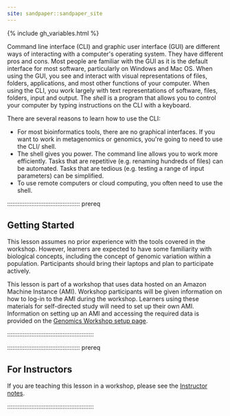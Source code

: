```yaml
---
site: sandpaper::sandpaper_site
---
```


{% include gh\_variables.html %}

Command line interface (CLI) and graphic user interface (GUI) are different ways of interacting with a computer's operating system. They have different pros and cons. Most people are familiar with the GUI as it is the default interface for most software, particularly on Windows and Mac OS. When using the GUI, you see and interact with visual representations of files, folders, applications, and most other functions of your computer.
When using the CLI, you work largely with text representations of software, files, folders, input and output.
The *shell* is a program that allows you to control your computer by typing instructions on the CLI with a keyboard.

There are several reasons to learn how to use the CLI:

- For most bioinformatics tools, there are no graphical interfaces. If you want to work in metagenomics or genomics, you're going to need to use the CLI/ shell.
- The shell gives you power. The command line allows you to work more efficiently. Tasks that are repetitive (e.g. renaming hundreds of files) can be automated. Tasks that are tedious (e.g. testing a range of input parameters) can be simplified.
- To use remote computers or cloud computing, you often need to use the shell.

::::::::::::::::::::::::::::::::::::::::::  prereq

## Getting Started

This lesson assumes no prior experience with the tools covered in the workshop.
However, learners are expected to have some familiarity with biological concepts,
including the
concept of genomic variation within a population. Participants should bring their laptops and plan to participate actively.

This lesson is part of a workshop that uses data hosted on an Amazon Machine Instance (AMI). Workshop participants will be given
information on how
to log-in to the AMI during the workshop. Learners using these materials for self-directed study will need to set up their own
AMI. Information on setting up an AMI and accessing the required data is provided on the [Genomics Workshop setup page](https://www.datacarpentry.org/genomics-workshop/setup.html).


::::::::::::::::::::::::::::::::::::::::::::::::::

::::::::::::::::::::::::::::::::::::::::::  prereq

## For Instructors

If you are teaching this lesson in a workshop, please see the
[Instructor notes](instructors/instructor-notes.md).


::::::::::::::::::::::::::::::::::::::::::::::::::


